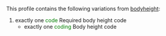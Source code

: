 This profile contains the following variations from [bodyheight](http://hl7.org/fhir/STU3/bodyheight.html):

1. exactly one <span style='color:green'> code </span> Required body height code
   * exactly one <span style='color:green'> coding </span> Body height code
